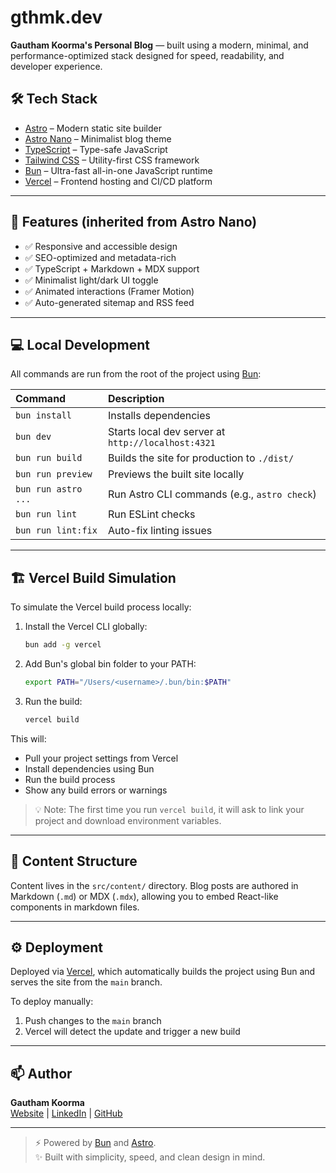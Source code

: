 # gthmk.dev

**Gautham Koorma's Personal Blog** — built using a modern, minimal, and performance-optimized stack designed for speed, readability, and developer experience.

## 🛠️ Tech Stack

- [Astro](https://astro.build/) – Modern static site builder
- [Astro Nano](https://github.com/markhorn-dev/astro-nano) – Minimalist blog theme
- [TypeScript](https://www.typescriptlang.org/) – Type-safe JavaScript
- [Tailwind CSS](https://tailwindcss.com/) – Utility-first CSS framework
- [Bun](https://bun.sh) – Ultra-fast all-in-one JavaScript runtime
- [Vercel](https://vercel.com/) – Frontend hosting and CI/CD platform

---

## 🚀 Features (inherited from Astro Nano)

- ✅ Responsive and accessible design
- ✅ SEO-optimized and metadata-rich
- ✅ TypeScript + Markdown + MDX support
- ✅ Minimalist light/dark UI toggle
- ✅ Animated interactions (Framer Motion)
- ✅ Auto-generated sitemap and RSS feed

---

## 💻 Local Development

All commands are run from the root of the project using [Bun](https://bun.sh):

| Command                  | Description                                       |
| :----------------------- | :------------------------------------------------ |
| `bun install`            | Installs dependencies                            |
| `bun dev`                | Starts local dev server at `http://localhost:4321` |
| `bun run build`          | Builds the site for production to `./dist/`      |
| `bun run preview`        | Previews the built site locally                  |
| `bun run astro ...`      | Run Astro CLI commands (e.g., `astro check`)     |
| `bun run lint`           | Run ESLint checks                                |
| `bun run lint:fix`       | Auto-fix linting issues                          |

---

## 🏗️ Vercel Build Simulation

To simulate the Vercel build process locally:

1. Install the Vercel CLI globally:
   ```bash
   bun add -g vercel
   ```

2. Add Bun's global bin folder to your PATH:
   ```bash
   export PATH="/Users/<username>/.bun/bin:$PATH"
   ```

3. Run the build:
   ```bash
   vercel build
   ```

This will:
- Pull your project settings from Vercel
- Install dependencies using Bun
- Run the build process
- Show any build errors or warnings

> 💡 Note: The first time you run `vercel build`, it will ask to link your project and download environment variables.

---

## 📄 Content Structure

Content lives in the `src/content/` directory. Blog posts are authored in Markdown (`.md`) or MDX (`.mdx`), allowing you to embed React-like components in markdown files.

---

## ⚙️ Deployment

Deployed via [Vercel](https://vercel.com/), which automatically builds the project using Bun and serves the site from the `main` branch.

To deploy manually:
1. Push changes to the `main` branch
2. Vercel will detect the update and trigger a new build

---

## 📫 Author

**Gautham Koorma**  
[Website](https://gthmk.dev) | [LinkedIn](https://www.linkedin.com/in/gthmk) | [GitHub](https://github.com/gthmk)

---

> ⚡ Powered by [Bun](https://bun.sh) and [Astro](https://astro.build).  
> ✨ Built with simplicity, speed, and clean design in mind.